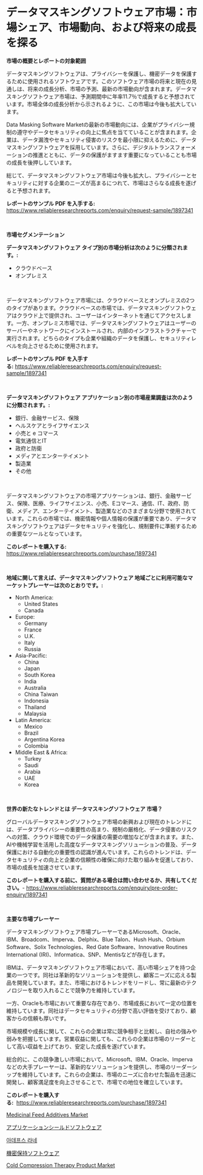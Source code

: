 <p><h1>データマスキングソフトウェア市場：市場シェア、市場動向、および将来の成長を探る</h1></p><p><strong>市場の概要とレポートの対象範囲</strong></p>
<p><p>データマスキングソフトウェアは、プライバシーを保護し、機密データを保護するために使用されるソフトウェアです。このソフトウェア市場の将来と現在の見通しは、将来の成長分析、市場の予測、最新の市場動向が含まれます。データマスキングソフトウェア市場は、予測期間中に年率11.7％で成長すると予想されています。市場全体の成長分析から示されるように、この市場は今後も拡大しています。</p><p>Data Masking Software Marketの最新の市場動向には、企業がプライバシー規制の遵守やデータセキュリティの向上に焦点を当てていることが含まれます。企業は、データ漏洩やセキュリティ侵害のリスクを最小限に抑えるために、データマスキングソフトウェアを採用しています。さらに、デジタルトランスフォーメーションの推進とともに、データの保護がますます重要になっていることも市場の成長を後押ししています。</p><p>総じて、データマスキングソフトウェア市場は今後も拡大し、プライバシーとセキュリティに対する企業のニーズが高まるにつれて、市場はさらなる成長を遂げると予想されます。</p></p>
<p><strong>レポートのサンプル PDF を入手する:</strong> <a href="https://www.reliableresearchreports.com/enquiry/request-sample/1897341">https://www.reliableresearchreports.com/enquiry/request-sample/1897341</a></p>
<p>&nbsp;</p>
<p><strong>市場セグメンテーション</strong></p>
<p><strong>データマスキングソフトウェア タイプ別の市場分析は次のように分類されます。:</strong></p>
<p><ul><li>クラウドベース</li><li>オンプレミス</li></ul></p>
<p>&nbsp;</p>
<p><p>データマスキングソフトウェア市場には、クラウドベースとオンプレミスの2つのタイプがあります。クラウドベースの市場では、データマスキングソフトウェアはクラウド上で提供され、ユーザーはインターネットを通じてアクセスします。一方、オンプレミス市場では、データマスキングソフトウェアはユーザーのサーバーやネットワークにインストールされ、内部のインフラストラクチャーで実行されます。どちらのタイプも企業や組織のデータを保護し、セキュリティレベルを向上させるために使用されます。</p></p>
<p><strong>レポートのサンプル PDF を入手する:</strong>&nbsp;<a href="https://www.reliableresearchreports.com/enquiry/request-sample/1897341">https://www.reliableresearchreports.com/enquiry/request-sample/1897341</a></p>
<p>&nbsp;</p>
<p><strong> データマスキングソフトウェア アプリケーション別の市場産業調査は次のように分類されます。:</strong></p>
<p><ul><li>銀行、金融サービス、保険</li><li>ヘルスケアとライフサイエンス</li><li>小売と e コマース</li><li>電気通信とIT</li><li>政府と防衛</li><li>メディアとエンターテイメント</li><li>製造業</li><li>その他</li></ul></p>
<p>&nbsp;</p>
<p><p>データマスキングソフトウェアの市場アプリケーションは、銀行、金融サービス、保険、医療、ライフサイエンス、小売、Eコマース、通信、IT、政府、防衛、メディア、エンターテイメント、製造業などのさまざまな分野で使用されています。これらの市場では、機密情報や個人情報の保護が重要であり、データマスキングソフトウェアはデータセキュリティを強化し、規制要件に準拠するための重要なツールとなっています。</p></p>
<p><strong>このレポートを購入する:</strong>&nbsp; <a href="https://www.reliableresearchreports.com/purchase/1897341">https://www.reliableresearchreports.com/purchase/1897341</a></p>
<p>&nbsp;</p>
<p><strong>地域に関して言えば、データマスキングソフトウェア 地域ごとに利用可能なマーケットプレーヤーは次のとおりです。:</strong></p>
<p><ul>
    <li>
        North America:
        <ul>
            <li>United States</li>
            <li>Canada</li>
        </ul>
    </li>
    <li>
        Europe:
        <ul>
            <li>Germany</li>
            <li>France</li>
            <li>U.K.</li>
            <li>Italy</li>
            <li>Russia</li>
        </ul>
    </li>
    <li>
        Asia-Pacific:
        <ul>
            <li>China</li>
            <li>Japan</li>
            <li>South Korea</li>
            <li>India</li>
            <li>Australia</li>
            <li>China Taiwan</li>
            <li>Indonesia</li>
            <li>Thailand</li>
            <li>Malaysia</li>
        </ul>
    </li>
    <li>
        Latin America:
        <ul>
            <li>Mexico</li>
            <li>Brazil</li>
            <li>Argentina Korea</li>
            <li>Colombia</li>
        </ul>
    </li>
    <li>
        Middle East & Africa:
        <ul>
            <li>Turkey</li>
            <li>Saudi</li>
            <li>Arabia</li>
            <li>UAE</li>
            <li>Korea</li>
        </ul>
    </li>
    </ul></p>
<p>&nbsp;</p>
<p><strong>世界の新たなトレンドとは データマスキングソフトウェア 市場？</strong></p>
<p><p>グローバルデータマスキングソフトウェア市場の新興および現在のトレンドには、データプライバシーの重要性の高まり、規制の厳格化、データ侵害のリスクへの対策、クラウド環境でのデータ保護の需要の増加などが含まれます。また、AIや機械学習を活用した高度なデータマスキングソリューションの普及、データ保護における自動化の重要性の認識が進んでいます。これらのトレンドは、データセキュリティの向上と企業の信頼性の確保に向けた取り組みを促進しており、市場の成長を加速させています。</p></p>
<p><strong>このレポートを購入する前に、質問がある場合は問い合わせるか、共有してください。</strong>- <a href="https://www.reliableresearchreports.com/enquiry/pre-order-enquiry/1897341">https://www.reliableresearchreports.com/enquiry/pre-order-enquiry/1897341</a></p>
<p>&nbsp;</p>
<p><strong>主要な市場プレーヤー</strong></p>
<p><p>データマスキングソフトウェア市場プレーヤーであるMicrosoft、Oracle、IBM、Broadcom、Imperva、Delphix、Blue Talon、Hush Hush、Orbium Software、Solix Technologies、Red Gate Software、Innovative Routines International (IRI)、Informatica、SNP、Mentisなどが存在します。</p><p>IBMは、データマスキングソフトウェア市場において、高い市場シェアを持つ企業の一つです。同社は革新的なソリューションを提供し、顧客ニーズに応える製品を開発しています。また、市場におけるトレンドをリードし、常に最新のテクノロジーを取り入れることで競争力を維持しています。</p><p>一方、Oracleも市場において重要な存在であり、市場成長において一定の位置を維持しています。同社はデータセキュリティの分野で高い評価を受けており、顧客からの信頼も厚いです。</p><p>市場規模や成長に関して、これらの企業は常に競争相手と比較し、自社の強みや弱みを把握しています。営業収益に関しても、これらの企業は市場のリーダーとして高い収益を上げており、安定した成長を遂げています。</p><p>総合的に、この競争激しい市場において、Microsoft、IBM、Oracle、Impervaなどの大手プレーヤーは、革新的なソリューションを提供し、市場のリーダーシップを維持しています。これらの企業は、市場のニーズに合わせた製品を迅速に開発し、顧客満足度を向上させることで、市場での地位を確立しています。</p></p>
<p><strong>このレポートを購入する:</strong>&nbsp;&nbsp;<a href="https://www.reliableresearchreports.com/purchase/1897341">https://www.reliableresearchreports.com/purchase/1897341</a></p>
<p><p><a href="https://view.publitas.com/reportprime-1/medicinal-feed-additives-market-size-growing-and-forecasted-for-period-from-2024-2031-and-provides-complete-market-analysis-of-this-market/">Medicinal Feed Additives Market</a></p><p><a href="https://github.com/mohamedbakry57/Market-Research-Report-List-2/blob/main/5307651190799.md">アプリケーションシールドソフトウェア</a></p><p><a href="https://github.com/vsnao330707/Market-Research-Report-List-1/blob/main/4598633190585.md">아데프스 라네</a></p><p><a href="https://github.com/zjkmgcs938405/Market-Research-Report-List-1/blob/main/1074255190800.md">機密保持ソフトウェア</a></p><p><a href="https://cute-banjo-8ca.notion.site/Cold-Compression-Therapy-Product-Market-Provides-Detailed-Segmentation-of-this-Market-based-on-Type--3b1dba031c9f4560b383ec4b91332e7a">Cold Compression Therapy Product Market</a></p></p>